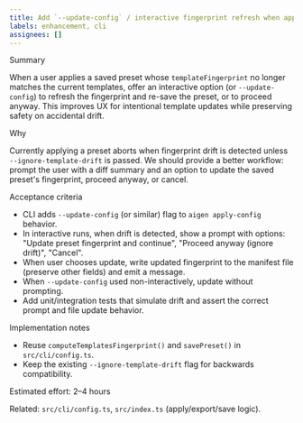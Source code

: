 ```yaml
---
title: Add `--update-config` / interactive fingerprint refresh when applying presets
labels: enhancement, cli
assignees: []
---
```


Summary

When a user applies a saved preset whose `templateFingerprint` no longer matches the current templates, offer an interactive option (or `--update-config`) to refresh the fingerprint and re-save the preset, or to proceed anyway. This improves UX for intentional template updates while preserving safety on accidental drift.

Why

Currently applying a preset aborts when fingerprint drift is detected unless `--ignore-template-drift` is passed. We should provide a better workflow: prompt the user with a diff summary and an option to update the saved preset's fingerprint, proceed anyway, or cancel.

Acceptance criteria

- CLI adds `--update-config` (or similar) flag to `aigen apply-config` behavior.
- In interactive runs, when drift is detected, show a prompt with options: "Update preset fingerprint and continue", "Proceed anyway (ignore drift)", "Cancel".
- When user chooses update, write updated fingerprint to the manifest file (preserve other fields) and emit a message.
- When `--update-config` used non-interactively, update without prompting.
- Add unit/integration tests that simulate drift and assert the correct prompt and file update behavior.

Implementation notes

- Reuse `computeTemplatesFingerprint()` and `savePreset()` in `src/cli/config.ts`.
- Keep the existing `--ignore-template-drift` flag for backwards compatibility.

Estimated effort: 2–4 hours

Related: `src/cli/config.ts`, `src/index.ts` (apply/export/save logic).
